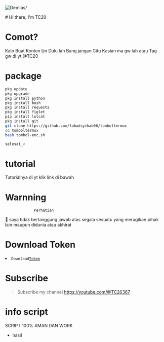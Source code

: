 <p align=left> <img src=https://komarev.com/ghpvc/?username=vindraid alt=Demias/> </p>
# Hi there, I'm TC20 

# Comot?
Kalo Buat Konten Ijin Dulu lah Bang jangan Gitu
Kasian ma gw lah atau Tag gw di yt @TC20


# package
```Bash
pkg update
pkg upgrade
pkg install python
pkg install bash
pkg install requests
pkg install figlet
pip install lolcat
pkg install git
git clone https://github.com/fahadsyihab06/tomboltermux
cd tomboltermux
bash tombol-enc.sh

selesai_<
```
# tutorial 

Tutorialnya di yt klik link di bawah


# Warnning
                 Perhatian

📢 saya tidak bertanggung jawab atas segala sesuatu yang merugikan pihak lain maupun didunia atau akhirat 

# Download Token
<li><code>Download<a href="https://tutwuri.id/9W5kfDH"  ">Token</a></code></li> 

# Subscribe 
> Subscribe my channel
> https://youtube.com/@TC20367

# info script 
SCRIPT 100% AMAN DAN WORK 
- hasil
